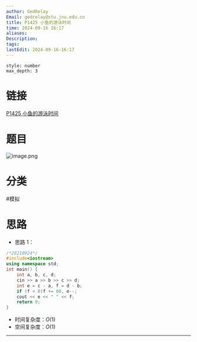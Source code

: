 ```yaml
---
author: GedRelay
Email: gedrelay@stu.jnu.edu.cn
title: P1425 小鱼的游泳时间
time: 2024-09-16 16:17
aliases: 
Description: 
tags: 
lastEdit: 2024-09-16-16:17
---
```


```toc
style: number
max_depth: 3
```

# 链接
[P1425 小鱼的游泳时间](https://www.luogu.com.cn/problem/P1425) 

# 题目
![image.png](https://ged-pic-bed.oss-cn-guangzhou.aliyuncs.com/img/202409161617410.png)


# 分类
#模拟 

# 思路
- 思路 1：


```cpp
/*20210924*/
#include<iostream>
using namespace std;
int main() {
    int a, b, c, d;
    cin >> a >> b >> c >> d;
    int e = c - a, f = d - b;
    if (f < 0)f += 60, e--;
    cout << e << " " << f;
    return 0;
}
```


- 时间复杂度：${O\left( 1 \right)  }$ 
- 空间复杂度：${O\left( 1 \right)  }$ 


---

